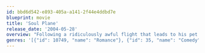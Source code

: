 ```yaml
---
id: bbd6d542-e893-405a-a141-2f44e4ddbd7e
blueprint: movie
title: 'Soul Plane'
release_date: '2004-05-28'
overview: "Following a ridiculously awful flight that leads to his pet's death, Nashawn Wade files a lawsuit against the airline, and wins a multimillion-dollar settlement. Determined to create a better flying experience, Nashawn starts his own airline, one that caters to an African-American clientele. Going into business with a tricked-out plane piloted by the smooth Capt. Mack, the airline hits a snag when it has to deal with the family of Elvis Hunkee."
genres: '[{"id": 10749, "name": "Romance"}, {"id": 35, "name": "Comedy"}]'
---
```

